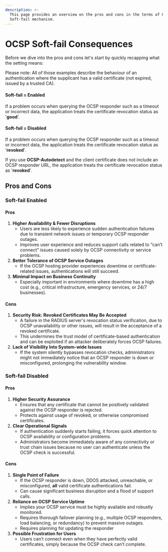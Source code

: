 ```yaml
---
description: >-
  This page provides an overview on the pros and cons in the terms of OCSP
  Soft-fail mechanism.
---
```


# OCSP Soft-fail Consequences

Before we dive into the pros and cons let's start by quickly recapping what the setting means:

Please note: All of those examples describe the behaviour of an authentication where the supplicant has a valid certificate (not expired, issued by a trusted CA).

#### Soft-fail = Enabled

If a problem occurs when querying the OCSP responder such as a timeout or incorrect data, the application treats the certificate revocation status as '**good**'.

#### Soft-fail = Disabled

If a problem occurs when querying the OCSP responder such as a timeout or incorrect data, the application treats the certificate revocation status as '**revoked**'.&#x20;

If you use **OCSP-Autodetect** and the client certificate does not include an OCSP responder URL, the application treats the certificate revocation status as '**revoked**'.&#x20;

## Pros and Cons

### Soft-fail Enabled

#### Pros

1. **Higher Availability & Fewer Disruptions**
   * Users are less likely to experience sudden authentication failures due to transient network issues or temporary OCSP responder outages.
   * Improves user experience and reduces support calls related to “can’t connect” issues caused solely by OCSP connectivity or service problems.
2. **Better Tolerance of OCSP Service Outages**
   * If the OCSP hosting provider experiences downtime or certificate-related issues, authentications will still succeed.
3. **Minimal Impact on Business Continuity**
   * Especially important in environments where downtime has a high cost (e.g., critical infrastructure, emergency services, or 24/7 businesses).

#### Cons

1. **Security Risk: Revoked Certificates May Be Accepted**
   * A failure in the RADIUS server's revocation status verification, due to OCSP unavailability or other issues, will result in the acceptance of a revoked certificate.
   * This undermines the trust model of certificate-based authentication and can be exploited if an attacker deliberately forces OCSP failures.
2. **Lack of Visibility Into System-wide Issues**
   * If the system silently bypasses revocation checks, administrators might not immediately notice that an OCSP responder is down or misconfigured, prolonging the vulnerability window.

### Soft-fail Disabled

#### Pros

1. **Higher Security Assurance**
   * Ensures that any certificate that cannot be positively validated against the OCSP responder is rejected.
   * Protects against usage of revoked, or otherwise compromised certificates.
2. **Clear Operational Signals**
   * If authentication suddenly starts failing, it forces quick attention to OCSP availability or configuration problems.
   * Administrators become immediately aware of any connectivity or trust chain issues because no user can authenticate unless the OCSP check is successful.

#### Cons

1. **Single Point of Failure**
   * If the OCSP responder is down, DDOS attacked, unreachable, or misconfigured, **all** valid certificate authentications fail.
   * Can cause significant business disruption and a flood of support calls.
2. **Reliance on OCSP Service Uptime**
   * Implies your OCSP service must be highly available and robustly monitored.
   * Requires thorough failover planning (e.g., multiple OCSP responders, load balancing, or redundancy) to prevent massive outages.
   * Requires planning for updating the responder
3. **Possible Frustration for Users**
   * Users can’t connect even when they have perfectly valid certificates, simply because the OCSP check can’t complete.
